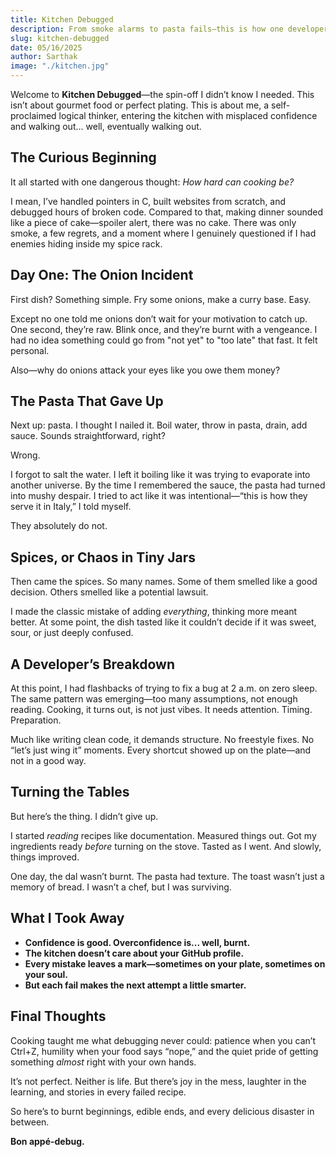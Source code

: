```yaml
---
title: Kitchen Debugged
description: From smoke alarms to pasta fails—this is how one developer tried to conquer the kitchen and came out with more than just food stains.
slug: kitchen-debugged
date: 05/16/2025
author: Sarthak
image: "./kitchen.jpg"
---
```


Welcome to **Kitchen Debugged**—the spin-off I didn’t know I needed. This isn’t about gourmet food or perfect plating. This is about me, a self-proclaimed logical thinker, entering the kitchen with misplaced confidence and walking out... well, eventually walking out.

## The Curious Beginning

It all started with one dangerous thought: *How hard can cooking be?*

I mean, I’ve handled pointers in C, built websites from scratch, and debugged hours of broken code. Compared to that, making dinner sounded like a piece of cake—spoiler alert, there was no cake. There was only smoke, a few regrets, and a moment where I genuinely questioned if I had enemies hiding inside my spice rack.

## Day One: The Onion Incident

First dish? Something simple. Fry some onions, make a curry base. Easy.

Except no one told me onions don’t wait for your motivation to catch up. One second, they’re raw. Blink once, and they’re burnt with a vengeance. I had no idea something could go from "not yet" to "too late" that fast. It felt personal.

Also—why do onions attack your eyes like you owe them money?

## The Pasta That Gave Up

Next up: pasta. I thought I nailed it. Boil water, throw in pasta, drain, add sauce. Sounds straightforward, right?

Wrong.

I forgot to salt the water. I left it boiling like it was trying to evaporate into another universe. By the time I remembered the sauce, the pasta had turned into mushy despair. I tried to act like it was intentional—“this is how they serve it in Italy,” I told myself.

They absolutely do not.

## Spices, or Chaos in Tiny Jars

Then came the spices. So many names. Some of them smelled like a good decision. Others smelled like a potential lawsuit.

I made the classic mistake of adding *everything*, thinking more meant better. At some point, the dish tasted like it couldn’t decide if it was sweet, sour, or just deeply confused.

## A Developer’s Breakdown

At this point, I had flashbacks of trying to fix a bug at 2 a.m. on zero sleep. The same pattern was emerging—too many assumptions, not enough reading. Cooking, it turns out, is not just vibes. It needs attention. Timing. Preparation.

Much like writing clean code, it demands structure. No freestyle fixes. No “let’s just wing it” moments. Every shortcut showed up on the plate—and not in a good way.

## Turning the Tables

But here’s the thing. I didn’t give up.

I started *reading* recipes like documentation. Measured things out. Got my ingredients ready *before* turning on the stove. Tasted as I went. And slowly, things improved.

One day, the dal wasn’t burnt. The pasta had texture. The toast wasn’t just a memory of bread. I wasn’t a chef, but I was surviving.

## What I Took Away

- **Confidence is good. Overconfidence is... well, burnt.**
- **The kitchen doesn’t care about your GitHub profile.**
- **Every mistake leaves a mark—sometimes on your plate, sometimes on your soul.**
- **But each fail makes the next attempt a little smarter.**

## Final Thoughts

Cooking taught me what debugging never could: patience when you can’t Ctrl+Z, humility when your food says “nope,” and the quiet pride of getting something *almost* right with your own hands.

It’s not perfect. Neither is life. But there’s joy in the mess, laughter in the learning, and stories in every failed recipe.

So here’s to burnt beginnings, edible ends, and every delicious disaster in between.

**Bon appé-debug.**
